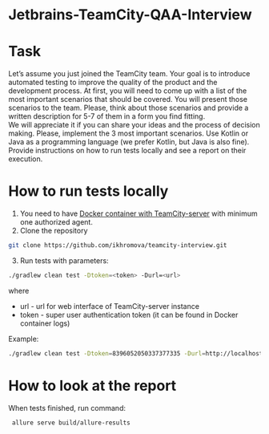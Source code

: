 # Jetbrains-TeamCity-QAA-Interview

# Task
Let’s assume you just joined the TeamCity team. Your goal is to introduce automated testing to improve the quality of the product and the development process. At first, you will need to come up with a list of the most important scenarios that should be covered. You will present those scenarios to the team. Please, think about those scenarios and provide a written description for 5-7 of them in a form you find fitting.  
We will appreciate it if you can share your ideas and the process of decision making.
Please, implement the 3 most important scenarios. Use Kotlin or Java as a programming language (we prefer Kotlin, but Java is also fine). Provide instructions on how to run tests locally and see a report on their execution.


# How to run tests locally
1. You need to have  <a href="https://hub.docker.com/r/jetbrains/teamcity-server/">Docker container with TeamCity-server</a> with minimum one authorized agent.
2. Clone the repository
```bash
git clone https://github.com/ikhromova/teamcity-interview.git
```
3. Run tests with parameters:
```bash
./gradlew clean test -Dtoken=<token> -Durl=<url>
```
where 
 - url - url for web interface of TeamCity-server instance
 - token - super user authentication token (it can be found in Docker container logs)

Example:
```bash
./gradlew clean test -Dtoken=8396052050337377335 -Durl=http://localhost:8111
```

# How to look at the report
When tests finished, run command:
```bash
 allure serve build/allure-results
```